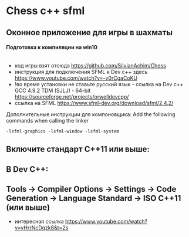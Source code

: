 # Chess c++ sfml

## Оконное приложение для игры в шахматы
#### Подготовка к компиляции на win10
```
```
- код игры взят отсюда https://github.com/SilvianAchim/Chess
- инcтрукция для подключения SFML к Dev c++ здесь https://www.youtube.com/watch?v=-v0rCgaCoKU
- !во время установки не ставьте русский язык - ссылка на Dev c++ GCC 4.9.2 TDM (SJLJ) - 64-bit https://sourceforge.net/projects/orwelldevcpp/
- ссылка на SFML  https://www.sfml-dev.org/download/sfml/2.4.2/


Дополнительные инструкции для компоновщика:
Add the following commands when calling the linker
```
-lsfml-graphics -lsfml-window -lsfml-system
```

## Включите стандарт C++11 или выше:
## В Dev C++:
## Tools → Compiler Options → Settings → Code Generation → Language Standard → ISO C++11 (или выше)
- интересная ссылка https://www.youtube.com/watch?v=yHrrNcDqzk8&t=2s

